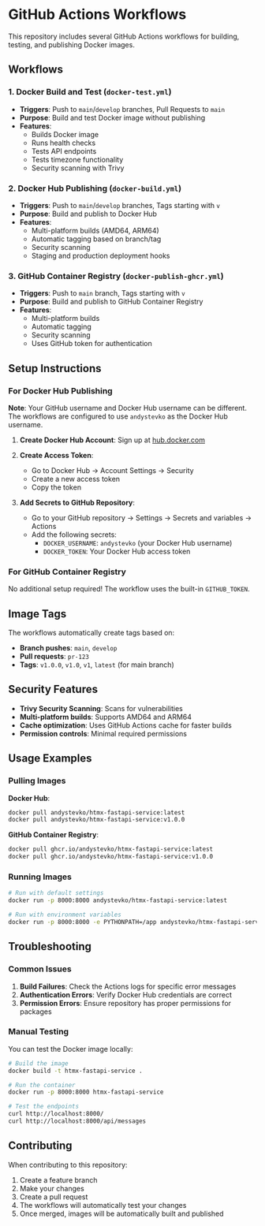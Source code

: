# GitHub Actions Workflows

This repository includes several GitHub Actions workflows for building, testing, and publishing Docker images.

## Workflows

### 1. Docker Build and Test (`docker-test.yml`)
- **Triggers**: Push to `main`/`develop` branches, Pull Requests to `main`
- **Purpose**: Build and test Docker image without publishing
- **Features**:
  - Builds Docker image
  - Runs health checks
  - Tests API endpoints
  - Tests timezone functionality
  - Security scanning with Trivy

### 2. Docker Hub Publishing (`docker-build.yml`)
- **Triggers**: Push to `main`/`develop` branches, Tags starting with `v`
- **Purpose**: Build and publish to Docker Hub
- **Features**:
  - Multi-platform builds (AMD64, ARM64)
  - Automatic tagging based on branch/tag
  - Security scanning
  - Staging and production deployment hooks

### 3. GitHub Container Registry (`docker-publish-ghcr.yml`)
- **Triggers**: Push to `main` branch, Tags starting with `v`
- **Purpose**: Build and publish to GitHub Container Registry
- **Features**:
  - Multi-platform builds
  - Automatic tagging
  - Security scanning
  - Uses GitHub token for authentication

## Setup Instructions

### For Docker Hub Publishing

**Note**: Your GitHub username and Docker Hub username can be different. The workflows are configured to use `andystevko` as the Docker Hub username.

1. **Create Docker Hub Account**: Sign up at [hub.docker.com](https://hub.docker.com)

2. **Create Access Token**:
   - Go to Docker Hub → Account Settings → Security
   - Create a new access token
   - Copy the token

3. **Add Secrets to GitHub Repository**:
   - Go to your GitHub repository → Settings → Secrets and variables → Actions
   - Add the following secrets:
     - `DOCKER_USERNAME`: `andystevko` (your Docker Hub username)
     - `DOCKER_TOKEN`: Your Docker Hub access token

### For GitHub Container Registry

No additional setup required! The workflow uses the built-in `GITHUB_TOKEN`.

## Image Tags

The workflows automatically create tags based on:

- **Branch pushes**: `main`, `develop`
- **Pull requests**: `pr-123`
- **Tags**: `v1.0.0`, `v1.0`, `v1`, `latest` (for main branch)

## Security Features

- **Trivy Security Scanning**: Scans for vulnerabilities
- **Multi-platform builds**: Supports AMD64 and ARM64
- **Cache optimization**: Uses GitHub Actions cache for faster builds
- **Permission controls**: Minimal required permissions

## Usage Examples

### Pulling Images

**Docker Hub**:
```bash
docker pull andystevko/htmx-fastapi-service:latest
docker pull andystevko/htmx-fastapi-service:v1.0.0
```

**GitHub Container Registry**:
```bash
docker pull ghcr.io/andystevko/htmx-fastapi-service:latest
docker pull ghcr.io/andystevko/htmx-fastapi-service:v1.0.0
```

### Running Images

```bash
# Run with default settings
docker run -p 8000:8000 andystevko/htmx-fastapi-service:latest

# Run with environment variables
docker run -p 8000:8000 -e PYTHONPATH=/app andystevko/htmx-fastapi-service:latest
```

## Troubleshooting

### Common Issues

1. **Build Failures**: Check the Actions logs for specific error messages
2. **Authentication Errors**: Verify Docker Hub credentials are correct
3. **Permission Errors**: Ensure repository has proper permissions for packages

### Manual Testing

You can test the Docker image locally:

```bash
# Build the image
docker build -t htmx-fastapi-service .

# Run the container
docker run -p 8000:8000 htmx-fastapi-service

# Test the endpoints
curl http://localhost:8000/
curl http://localhost:8000/api/messages
```

## Contributing

When contributing to this repository:

1. Create a feature branch
2. Make your changes
3. Create a pull request
4. The workflows will automatically test your changes
5. Once merged, images will be automatically built and published
